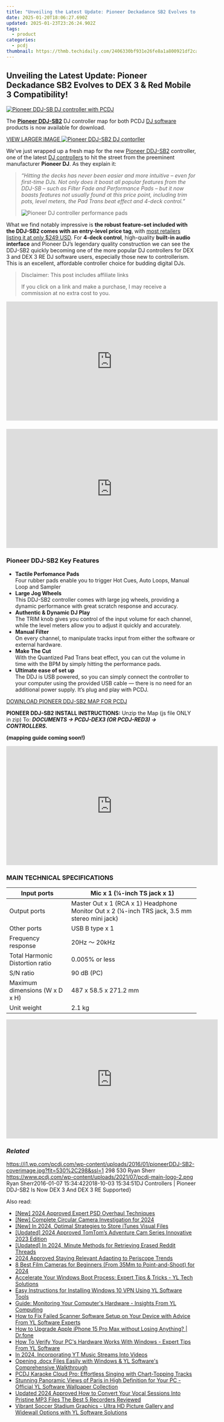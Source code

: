 ```yaml
---
title: "Unveiling the Latest Update: Pioneer Deckadance SB2 Evolves to DEX 3 & Red Mobile 3 Compatibility!"
date: 2025-01-20T18:06:27.690Z
updated: 2025-01-23T23:26:24.902Z
tags:
  - product
categories:
  - pcdj
thumbnail: https://thmb.techidaily.com/2406330bf931e26fe8a1a800921df2ca60aab8badbd84f3b12dc61e65092f344.jpg
---
```


## Unveiling the Latest Update: Pioneer Deckadance SB2 Evolves to DEX 3 & Red Mobile 3 Compatibility!

[![Pioneer DDJ-SB DJ controller with PCDJ](https://i1.wp.com/pcdj.com/wp-content/uploads/2016/01/pioneerDDJ-SB2-coverimage.jpg?resize=530%2C298&ssl=1)](https://i1.wp.com/pcdj.com/wp-content/uploads/2016/01/pioneerDDJ-SB2-coverimage.jpg?fit=530%2C298&ssl=1 "Pioneer DJ-SB2 DJ Controller blog post")

The [**Pioneer DDJ-SB2**](http://9nl.at/fr83) DJ controller map for both PCDJ [DJ software](https://tools.techidaily.com/pcdj/products/) products is now available for download.

[VIEW LARGER IMAGE ![Pioneer DDJ-SB2 DJ contorller](https://i1.wp.com/pcdj.com/wp-content/uploads/2016/01/pdj_ddj-sb2-main.png?fit=300%2C225&ssl=1 "Pioneer DDJ-SB2 DJ Controller")](https://i1.wp.com/pcdj.com/wp-content/uploads/2016/01/pdj%5Fddj-sb2-main.png?fit=1024%2C768&ssl=1)

We’ve just wrapped up a fresh map for the new [Pioneer DDJ-SB2](http://9nl.at/fr83) controller, one of the latest [DJ controllers](https://tools.techidaily.com/pcdj/products/) to hit the street from the preeminent manufacturer **Pioneer DJ**. As they explain it:

> _“Hitting the decks has never been easier and more intuitive – even for first-time DJs. Not only does it boast all popular features from the DDJ-SB – such as Filter Fade and Performance Pads – but it now boasts features not usually found at this price point, including trim pots, level meters, the Pad Trans beat effect and 4-deck control.”_
> 
> ![Pioneer DJ controller performance pads](https://i2.wp.com/pcdj.com/wp-content/uploads/2016/01/DDJSB2_performance-pads.jpg?fit=300%2C300&ssl=1 "Pioneer DDJ-SB2 Performance Pads")

What we find notably impressive is **the robust feature-set included with the DDJ-SB2 comes with an entry-level price tag**, with [most retailers listing it at only $249 USD](http://9nl.at/fr83). For **4-deck control**, high-quality **built-in audio interface** and Pioneer DJ’s legendary quality construction we can see the DDJ-SB2 quickly becoming one of the more popular DJ controllers for DEX 3 and DEX 3 RE DJ software users, especially those new to controllerism. This is an excellent, affordable controller choice for budding digital DJs.

>  Disclaimer: This post includes affiliate links
>
>  If you click on a link and make a purchase, I may receive a commission at no extra cost to you.
>

<!-- affiliate ads begin -->
<iframe width="560" height="315" src="https://www.youtube.com/embed/AcAYRX0cwwA?si=DxqWU39vqksZbe1s" title="YouTube video player" frameborder="0" allow="accelerometer; autoplay; clipboard-write; encrypted-media; gyroscope; picture-in-picture; web-share" referrerpolicy="strict-origin-when-cross-origin" allowfullscreen></iframe>
<!-- affiliate ads end -->

### 

<!-- affiliate ads begin -->
<iframe width="560" height="315" src="https://www.youtube.com/embed/aIx71tPaWKg?si=lG5OiUe-M6eBJf5b" title="YouTube video player" frameborder="0" allow="accelerometer; autoplay; clipboard-write; encrypted-media; gyroscope; picture-in-picture; web-share" referrerpolicy="strict-origin-when-cross-origin" allowfullscreen></iframe>
<!-- affiliate ads end -->

### Pioneer DDJ-SB2 Key Features

* **Tactile Perfomance Pads**  
Four rubber pads enable you to trigger Hot Cues, Auto Loops, Manual Loop and Sampler
* **Large Jog Wheels**  
This DDJ-SB2 controller comes with large jog wheels, providing a dynamic performance with great scratch response and accuracy.
* **Authentic & Dynamic DJ Play**  
The TRIM knob gives you control of the input volume for each channel, while the level meters allow you to adjust it quickly and accurately.
* **Manual Filter**  
On every channel, to manipulate tracks input from either the software or external hardware.
* **Make The Cut**  
With the Quantized Pad Trans beat effect, you can cut the volume in time with the BPM by simply hitting the performance pads.
* **Ultimate ease of set up**  
The DDJ is USB powered, so you can simply connect the controller to your computer using the provided USB cable — there is no need for an additional power supply. It’s plug and play with PCDJ.

[DOWNLOAD PIONEER DDJ-SB2 MAP FOR PCDJ](https://tools.techidaily.com/pcdj/products/)

**PIONEER DDJ-SB2 INSTALL INSTRUCTIONS:** Unzip the Map (js file ONLY in zip) To: _**DOCUMENTS -> PCDJ-DEX3 (OR PCDJ-RED3) -> CONTROLLERS.**_ 

**(mapping guide coming soon!)**

<!-- affiliate ads begin -->
<iframe width="560" height="315" src="https://www.youtube.com/embed/9sk53d1bBhY?si=yaTeDogLb3D4dYu1" title="YouTube video player" frameborder="0" allow="accelerometer; autoplay; clipboard-write; encrypted-media; gyroscope; picture-in-picture; web-share" referrerpolicy="strict-origin-when-cross-origin" allowfullscreen></iframe>
<!-- affiliate ads end -->

### MAIN TECHNICAL SPECIFICATIONS

| Input ports                     | Mic x 1 (¼-inch TS jack x 1)                                                                  |
| ------------------------------- | --------------------------------------------------------------------------------------------- |
| Output ports                    | Master Out x 1 (RCA x 1) Headphone Monitor Out x 2 (¼-inch TRS jack, 3.5 mm stereo mini jack) |
| Other ports                     | USB B type x 1                                                                                |
| Frequency response              | 20Hz ～ 20kHz                                                                                  |
| Total Harmonic Distortion ratio | 0.005% or less                                                                                |
| S/N ratio                       | 90 dB (PC)                                                                                    |
| Maximum dimensions (W x D x H)  | 487 x 58.5 x 271.2 mm                                                                         |
| Unit weight                     | 2.1 kg                                                                                        |

<!-- affiliate ads begin -->
<iframe width="560" height="315" src="https://www.youtube.com/embed/8Y-k_3N-0OI?si=1J-aFBXLJl5b3x4h" title="YouTube video player" frameborder="0" allow="accelerometer; autoplay; clipboard-write; encrypted-media; gyroscope; picture-in-picture; web-share" referrerpolicy="strict-origin-when-cross-origin" allowfullscreen></iframe>
<!-- affiliate ads end -->

### _Related_

https://i1.wp.com/pcdj.com/wp-content/uploads/2016/01/pioneerDDJ-SB2-coverimage.jpg?fit=530%2C298&ssl=1 298 530 Ryan Sherr https://www.pcdj.com/wp-content/uploads/2021/07/pcdj-main-logo-2.png Ryan Sherr2016-01-07 15:34:422018-10-03 15:34:51DJ Controllers | Pioneer DDJ-SB2 Is Now DEX 3 And DEX 3 RE Supported}

<ins class="adsbygoogle"
     style="display:block"
     data-ad-format="autorelaxed"
     data-ad-client="ca-pub-7571918770474297"
     data-ad-slot="1223367746"></ins>

<ins class="adsbygoogle"
     style="display:block"
     data-ad-client="ca-pub-7571918770474297"
     data-ad-slot="8358498916"
     data-ad-format="auto"
     data-full-width-responsive="true"></ins>

<span class="atpl-alsoreadstyle">Also read:</span>
<div><ul>
<li><a href="https://fox-helps.techidaily.com/new-2024-approved-expert-psd-overhaul-techniques/"><u>[New] 2024 Approved Expert PSD Overhaul Techniques</u></a></li>
<li><a href="https://fox-info.techidaily.com/new-complete-circular-camera-investigation-for-2024/"><u>[New] Complete Circular Camera Investigation for 2024</u></a></li>
<li><a href="https://remote-screen-capture.techidaily.com/new-in-2024-optimal-strategies-to-store-itunes-visual-files/"><u>[New] In 2024, Optimal Strategies to Store iTunes Visual Files</u></a></li>
<li><a href="https://article-files.techidaily.com/updated-2024-approved-tomtoms-adventure-cam-series-innovative-2023-edition/"><u>[Updated] 2024 Approved TomTom’s Adventure Cam Series Innovative 2023 Edition</u></a></li>
<li><a href="https://article-helps.techidaily.com/updated-in-2024-minute-methods-for-retrieving-erased-reddit-threads/"><u>[Updated] In 2024, Minute Methods for Retrieving Erased Reddit Threads</u></a></li>
<li><a href="https://extra-guidance.techidaily.com/2024-approved-staying-relevant-adapting-to-periscope-trends/"><u>2024 Approved Staying Relevant Adapting to Periscope Trends</u></a></li>
<li><a href="https://extra-tips.techidaily.com/8-best-film-cameras-for-beginners-from-35mm-to-point-and-shoot-for-2024/"><u>8 Best Film Cameras for Beginners (From 35Mm to Point-and-Shoot) for 2024</u></a></li>
<li><a href="https://discover-able.techidaily.com/accelerate-your-windows-boot-process-expert-tips-and-tricks-yl-tech-solutions/"><u>Accelerate Your Windows Boot Process: Expert Tips & Tricks - YL Tech Solutions</u></a></li>
<li><a href="https://discover-able.techidaily.com/easy-instructions-for-installing-windows-10-vpn-using-yl-software-tools/"><u>Easy Instructions for Installing Windows 10 VPN Using YL Software Tools</u></a></li>
<li><a href="https://discover-able.techidaily.com/guide-monitoring-your-computers-hardware-insights-from-yl-computing/"><u>Guide: Monitoring Your Computer's Hardware - Insights From YL Computing</u></a></li>
<li><a href="https://discover-able.techidaily.com/how-to-fix-failed-scanner-software-setup-on-your-device-with-advice-from-yl-software-experts/"><u>How to Fix Failed Scanner Software Setup on Your Device with Advice From YL Software Experts</u></a></li>
<li><a href="https://techidaily.com/how-to-upgrade-apple-iphone-15-pro-max-without-losing-anything-drfone-by-drfone-ios-system-repair-ios-system-repair/"><u>How to Upgrade Apple iPhone 15 Pro Max without Losing Anything? | Dr.fone</u></a></li>
<li><a href="https://discover-able.techidaily.com/how-to-verify-your-pcs-hardware-works-with-windows-expert-tips-from-yl-software/"><u>How To Verify Your PC's Hardware Works With Windows - Expert Tips From YL Software</u></a></li>
<li><a href="https://some-techniques.techidaily.com/in-2024-incorporating-yt-music-streams-into-videos/"><u>In 2024, Incorporating YT Music Streams Into Videos</u></a></li>
<li><a href="https://discover-able.techidaily.com/opening-docx-files-easily-with-windows-and-yl-softwares-comprehensive-walkthrough/"><u>Opening .docx Files Easily with Windows & YL Software's Comprehensive Walkthrough</u></a></li>
<li><a href="https://discover-able.techidaily.com/pcdj-karaoke-cloud-pro-effortless-singing-with-chart-topping-tracks/"><u>PCDJ Karaoke Cloud Pro: Effortless Singing with Chart-Topping Tracks</u></a></li>
<li><a href="https://discover-able.techidaily.com/stunning-panoramic-views-of-paris-in-high-definition-for-your-pc-official-yl-software-wallpaper-collection/"><u>Stunning Panoramic Views of Paris in High Definition for Your PC - Official YL Software Wallpaper Collection</u></a></li>
<li><a href="https://sound-optimizing.techidaily.com/updated-2024-approved-how-to-convert-your-vocal-sessions-into-pristine-mp3-files-the-best-5-recorders-reviewed/"><u>Updated 2024 Approved How to Convert Your Vocal Sessions Into Pristine MP3 Files The Best 5 Recorders Reviewed</u></a></li>
<li><a href="https://discover-able.techidaily.com/vibrant-soccer-stadium-graphics-ultra-hd-picture-gallery-and-widewall-options-with-yl-software-solutions/"><u>Vibrant Soccer Stadium Graphics - Ultra HD Picture Gallery and Widewall Options with YL Software Solutions</u></a></li>
</ul></div>

